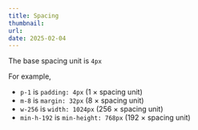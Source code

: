 ```yaml
---
title: Spacing
thumbnail:
url:
date: 2025-02-04
---
```



The base spacing unit is `4px`

For example,

- `p-1` is `padding: 4px` (1 × spacing unit)
- `m-8` is `margin: 32px` (8 × spacing unit)
- `w-256` is `width: 1024px` (256 × spacing unit)
- `min-h-192` is `min-height: 768px` (192 × spacing unit)
